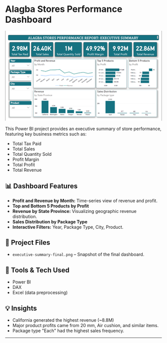 # Alagba Stores Performance Dashboard 
![Dashboard Preview](./executive-summary-final.png)

This Power BI project provides an executive summary of store performance, featuring key business metrics such as:

- Total Tax Paid
- Total Sales
- Total Quantity Sold
- Profit Margin
- Total Profit
- Total Revenue

## 📊 Dashboard Features

- **Profit and Revenue by Month:** Time-series view of revenue and profit.
- **Top and Bottom 5 Products by Profit**
- **Revenue by State Province:** Visualizing geographic revenue distribution.
- **Sales Distribution by Package Type**
- **Interactive Filters:** Year, Package Type, City, Product.

## 📁 Project Files

- `executive-summary-final.png` – Snapshot of the final dashboard.

## 📌 Tools & Tech Used

- Power BI
- DAX
- Excel (data preprocessing)

## 💡 Insights

- California generated the highest revenue (~8.8M)
- Major product profits came from 20 mm, Air cushion, and similar items.
- Package type "Each" had the highest sales frequency.

---
